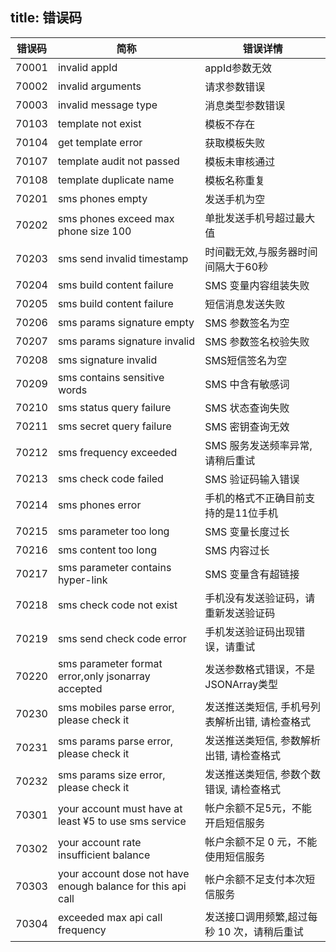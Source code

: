 title:  错误码
---

| 错误码 | 简称 | 错误详情 |
| ------------- | -------------- | ------------ |
|70001|invalid appId|appId参数无效|
|70002|invalid arguments|请求参数错误|
|70003|invalid message type|消息类型参数错误|
|70103|template not exist|模板不存在|
|70104|get template error|获取模板失败|
|70107|template audit not passed|模板未审核通过|
|70108|template duplicate name|模板名称重复|
|70201|sms phones empty|发送手机为空|
|70202|sms phones exceed max phone size 100|单批发送手机号超过最大值|
|70203|sms send invalid timestamp|时间戳无效,与服务器时间间隔大于60秒|
|70204|sms build content failure|SMS 变量内容组装失败|
|70205|sms build content failure|短信消息发送失败|
|70206|sms params signature empty|SMS 参数签名为空|
|70207|sms params signature invalid|SMS 参数签名校验失败|
|70208|sms signature invalid|SMS短信签名为空|
|70209|sms contains sensitive words|SMS 中含有敏感词|
|70210|sms status query failure|SMS 状态查询失败|
|70211|sms secret query failure|SMS 密钥查询无效|
|70212|sms frequency exceeded|SMS 服务发送频率异常,请稍后重试|
|70213|sms check code failed|SMS 验证码输入错误|
|70214|sms phones error|手机的格式不正确目前支持的是11位手机|
|70215|sms parameter too long|SMS 变量长度过长|
|70216|sms content too long|SMS 内容过长|
|70217|sms parameter contains hyper-link|SMS 变量含有超链接|
|70218|sms check code not exist|手机没有发送验证码，请重新发送验证码|
|70219|sms send check code error|手机发送验证码出现错误，请重试|
|70220|sms parameter format error,only jsonarray accepted|发送参数格式错误，不是JSONArray类型|
|70230|sms mobiles parse error, please check it|发送推送类短信, 手机号列表解析出错, 请检查格式|
|70231|sms params parse error, please check it|发送推送类短信, 参数解析出错, 请检查格式|
|70232|sms params size error, please check it|发送推送类短信, 参数个数错误, 请检查格式|
|70301|your account must have at least ¥5 to use sms service|帐户余额不足5元，不能开启短信服务|
|70302|your account rate insufficient balance|帐户余额不足 0 元，不能使用短信服务|
|70303|your account dose not have enough balance for this api call|帐户余额不足支付本次短信服务|
|70304|exceeded max api call frequency|发送接口调用频繁,超过每秒 10 次，请稍后重试|